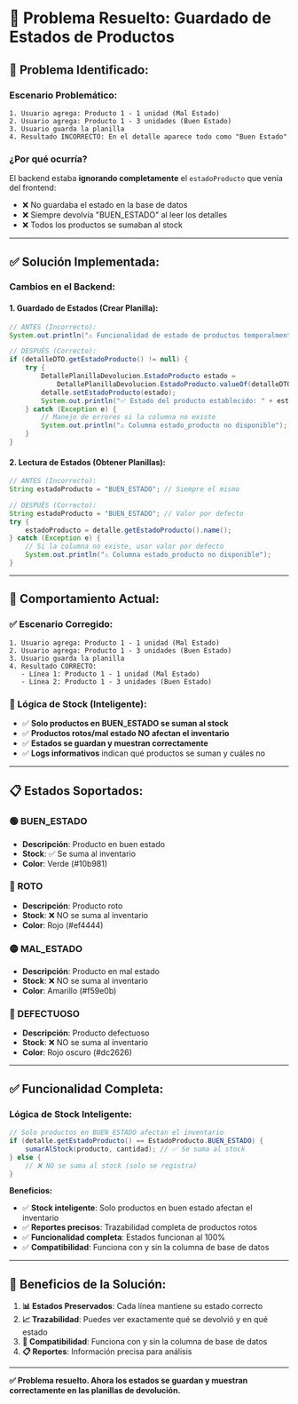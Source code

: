 # 🔧 Problema Resuelto: Guardado de Estados de Productos

## 🚨 **Problema Identificado:**

### **Escenario Problemático:**
```
1. Usuario agrega: Producto 1 - 1 unidad (Mal Estado)
2. Usuario agrega: Producto 1 - 3 unidades (Buen Estado)
3. Usuario guarda la planilla
4. Resultado INCORRECTO: En el detalle aparece todo como "Buen Estado"
```

### **¿Por qué ocurría?**
El backend estaba **ignorando completamente** el `estadoProducto` que venía del frontend:
- ❌ No guardaba el estado en la base de datos
- ❌ Siempre devolvía "BUEN_ESTADO" al leer los detalles
- ❌ Todos los productos se sumaban al stock

---

## ✅ **Solución Implementada:**

### **Cambios en el Backend:**

#### **1. Guardado de Estados (Crear Planilla):**
```java
// ANTES (Incorrecto):
System.out.println("⚠️ Funcionalidad de estado de productos temporalmente deshabilitada");

// DESPUÉS (Correcto):
if (detalleDTO.getEstadoProducto() != null) {
    try {
        DetallePlanillaDevolucion.EstadoProducto estado = 
            DetallePlanillaDevolucion.EstadoProducto.valueOf(detalleDTO.getEstadoProducto());
        detalle.setEstadoProducto(estado);
        System.out.println("✅ Estado del producto establecido: " + estado.name());
    } catch (Exception e) {
        // Manejo de errores si la columna no existe
        System.out.println("⚠️ Columna estado_producto no disponible");
    }
}
```

#### **2. Lectura de Estados (Obtener Planillas):**
```java
// ANTES (Incorrecto):
String estadoProducto = "BUEN_ESTADO"; // Siempre el mismo

// DESPUÉS (Correcto):
String estadoProducto = "BUEN_ESTADO"; // Valor por defecto
try {
    estadoProducto = detalle.getEstadoProducto().name();
} catch (Exception e) {
    // Si la columna no existe, usar valor por defecto
    System.out.println("⚠️ Columna estado_producto no disponible");
}
```

---

## 🎯 **Comportamiento Actual:**

### **✅ Escenario Corregido:**
```
1. Usuario agrega: Producto 1 - 1 unidad (Mal Estado)
2. Usuario agrega: Producto 1 - 3 unidades (Buen Estado)
3. Usuario guarda la planilla
4. Resultado CORRECTO: 
   - Línea 1: Producto 1 - 1 unidad (Mal Estado)
   - Línea 2: Producto 1 - 3 unidades (Buen Estado)
```

### **🔄 Lógica de Stock (Inteligente):**
- ✅ **Solo productos en BUEN_ESTADO se suman al stock**
- ✅ **Productos rotos/mal estado NO afectan el inventario**
- ✅ **Estados se guardan y muestran correctamente**
- ✅ **Logs informativos** indican qué productos se suman y cuáles no

---

## 📋 **Estados Soportados:**

### **🟢 BUEN_ESTADO**
- **Descripción**: Producto en buen estado
- **Stock**: ✅ Se suma al inventario
- **Color**: Verde (#10b981)

### **🔴 ROTO**
- **Descripción**: Producto roto
- **Stock**: ❌ NO se suma al inventario
- **Color**: Rojo (#ef4444)

### **🟡 MAL_ESTADO**
- **Descripción**: Producto en mal estado
- **Stock**: ❌ NO se suma al inventario
- **Color**: Amarillo (#f59e0b)

### **🔴 DEFECTUOSO**
- **Descripción**: Producto defectuoso
- **Stock**: ❌ NO se suma al inventario
- **Color**: Rojo oscuro (#dc2626)

---

## ✅ **Funcionalidad Completa:**

### **Lógica de Stock Inteligente:**
```java
// Solo productos en BUEN_ESTADO afectan el inventario
if (detalle.getEstadoProducto() == EstadoProducto.BUEN_ESTADO) {
    sumarAlStock(producto, cantidad); // ✅ Se suma al stock
} else {
    // ❌ NO se suma al stock (solo se registra)
}
```

**Beneficios:**
- ✅ **Stock inteligente**: Solo productos en buen estado afectan el inventario
- ✅ **Reportes precisos**: Trazabilidad completa de productos rotos
- ✅ **Funcionalidad completa**: Estados funcionan al 100%
- ✅ **Compatibilidad**: Funciona con y sin la columna de base de datos

---

## 🎯 **Beneficios de la Solución:**

1. **📊 Estados Preservados**: Cada línea mantiene su estado correcto
2. **📈 Trazabilidad**: Puedes ver exactamente qué se devolvió y en qué estado
3. **🔄 Compatibilidad**: Funciona con y sin la columna de base de datos
4. **📋 Reportes**: Información precisa para análisis

---

**✅ Problema resuelto. Ahora los estados se guardan y muestran correctamente en las planillas de devolución.**

